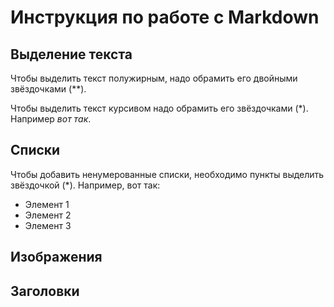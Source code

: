 # Инструкция по работе с Markdown

## Выделение текста


Чтобы выделить текст полужирным,
 надо обрамить его двойными звёздочками (**).

Чтобы выделить текст курсивом надо обрамить его звёздочками (*). Например *вот так*.


## Списки

Чтобы добавить ненумерованные списки,
необходимо пункты выделить звёздочкой (*).
Например, вот так:
* Элемент 1
* Элемент 2
* Элемент 3

## Изображения

## Заголовки

